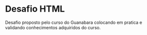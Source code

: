 # Desafio HTML
 Desafio proposto pelo curso do Guanabara colocando em pratica e validando conhecimentos adquiridos do curso.

